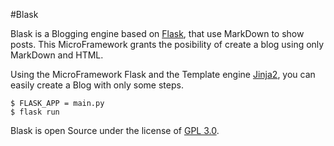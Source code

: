 #Blask

Blask is a Blogging engine based on [Flask](http://flask.pocoo.org/), that use MarkDown to show posts. This MicroFramework grants the posibility of create a blog using only MarkDown and HTML.

Using the MicroFramework Flask and the Template engine [Jinja2](http://jinja.pocoo.org/), you can easily create a Blog with only some steps.

```
$ FLASK_APP = main.py
$ flask run
```

Blask is open Source under the license of [GPL 3.0](https://www.gnu.org/licenses/gpl-3.0.en.html).



